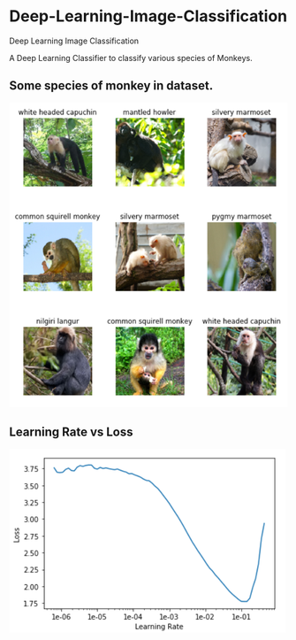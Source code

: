 # Deep-Learning-Image-Classification
Deep Learning Image Classification

A Deep Learning Classifier to classify various species of Monkeys.

## Some species of monkey in dataset.

![Project Image](Images/i1.png)

## Learning Rate vs Loss

![Project Image](Images/i2.png)



